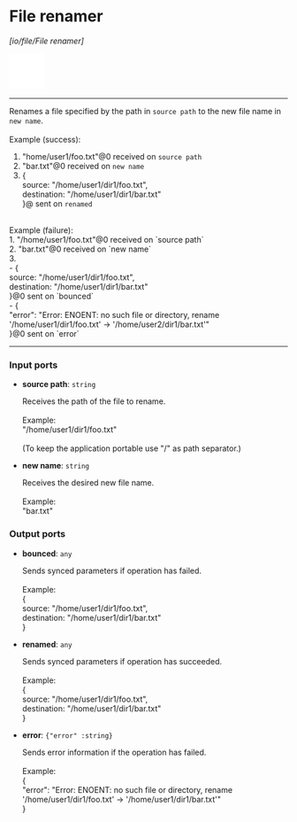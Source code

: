 # File renamer

_[io/file/File renamer]_

![icon](</assets/icons/b63b05e2-5e2f-45a1-a3e3-10a749d05b96.png>)

---

Renames a file specified by the path in `source path` to the new file name in `new name`.<br>
<br>
Example (success): <br>
1. "home/user1/foo.txt"@0 received on `source path`<br>
2. "bar.txt"@0 received on `new name`<br>
3. { <br>
source: "/home/user1/dir1/foo.txt", <br>
destination: "/home/user1/dir1/bar.txt"<br>
}@ sent on `renamed`<br>
<br>
Example (failure): <br>
1. "/home/user1/foo.txt"@0 received on `source path`<br>
2. "bar.txt"@0 received on `new name`<br>
3. <br>
- { <br>
source: "/home/user1/dir1/foo.txt", <br>
destination: "/home/user1/dir1/bar.txt"<br>
}@0 sent on `bounced`<br>
- {<br>
  "error": "Error: ENOENT: no such file or directory, rename '/home/user1/dir1/foo.txt' -> '/home/user2/dir1/bar.txt'"<br>
}@0 sent on `error`<br>

---

### Input ports

* __source path__: ` string `

    Receives the path of the file to rename.<br>
    <br>
    Example:<br>
    "/home/user1/dir1/foo.txt"<br>
    <br>
    (To keep the application portable use "/" as path separator.)<br>


* __new name__: ` string `

    Receives the desired new file name.<br>
    <br>
    Example:<br>
    "bar.txt"<br>

### Output ports

* __bounced__: ` any `

    Sends synced parameters if operation has failed.<br>
    <br>
    Example:<br>
    { <br>
      source: "/home/user1/dir1/foo.txt", <br>
      destination: "/home/user1/dir1/bar.txt"<br>
    }<br>


* __renamed__: ` any `

    Sends synced parameters if operation has succeeded.<br>
    <br>
    Example:<br>
    { <br>
      source: "/home/user1/dir1/foo.txt", <br>
      destination: "/home/user1/dir1/bar.txt"<br>
    }<br>


* __error__: ` {"error" :string} `

    Sends error information if the operation has failed.<br>
    <br>
    Example: <br>
    {<br>
      "error": "Error: ENOENT: no such file or directory, rename '/home/user1/dir1/foo.txt' -> '/home/user1/dir1/bar.txt'"<br>
    }<br>

